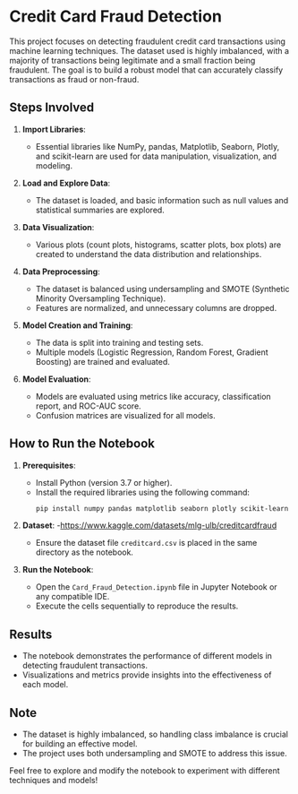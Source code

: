 # Credit Card Fraud Detection

This project focuses on detecting fraudulent credit card transactions using machine learning techniques. The dataset used is highly imbalanced, with a majority of transactions being legitimate and a small fraction being fraudulent. The goal is to build a robust model that can accurately classify transactions as fraud or non-fraud.

## Steps Involved

1. **Import Libraries**:
   - Essential libraries like NumPy, pandas, Matplotlib, Seaborn, Plotly, and scikit-learn are used for data manipulation, visualization, and modeling.

2. **Load and Explore Data**:
   - The dataset is loaded, and basic information such as null values and statistical summaries are explored.

3. **Data Visualization**:
   - Various plots (count plots, histograms, scatter plots, box plots) are created to understand the data distribution and relationships.

4. **Data Preprocessing**:
   - The dataset is balanced using undersampling and SMOTE (Synthetic Minority Oversampling Technique).
   - Features are normalized, and unnecessary columns are dropped.

5. **Model Creation and Training**:
   - The data is split into training and testing sets.
   - Multiple models (Logistic Regression, Random Forest, Gradient Boosting) are trained and evaluated.

6. **Model Evaluation**:
   - Models are evaluated using metrics like accuracy, classification report, and ROC-AUC score.
   - Confusion matrices are visualized for all models.

## How to Run the Notebook

1. **Prerequisites**:
   - Install Python (version 3.7 or higher).
   - Install the required libraries using the following command:
     ```bash
     pip install numpy pandas matplotlib seaborn plotly scikit-learn imbalanced-learn
     ```

2. **Dataset**:
   -https://www.kaggle.com/datasets/mlg-ulb/creditcardfraud
   - Ensure the dataset file `creditcard.csv` is placed in the same directory as the notebook.

4. **Run the Notebook**:
   - Open the `Card_Fraud_Detection.ipynb` file in Jupyter Notebook or any compatible IDE.
   - Execute the cells sequentially to reproduce the results.

## Results

- The notebook demonstrates the performance of different models in detecting fraudulent transactions.
- Visualizations and metrics provide insights into the effectiveness of each model.

## Note

- The dataset is highly imbalanced, so handling class imbalance is crucial for building an effective model.
- The project uses both undersampling and SMOTE to address this issue.

Feel free to explore and modify the notebook to experiment with different techniques and models!
